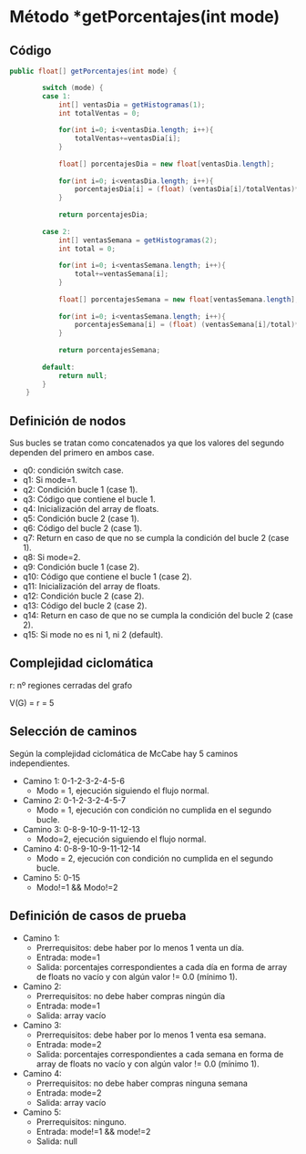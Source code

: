 # Método *getPorcentajes(int mode)
## Código
```java
public float[] getPorcentajes(int mode) {

		switch (mode) {
		case 1:
			int[] ventasDia = getHistogramas(1);
			int totalVentas = 0;
			
			for(int i=0; i<ventasDia.length; i++){
				totalVentas+=ventasDia[i];
			}
			
			float[] porcentajesDia = new float[ventasDia.length];
			
			for(int i=0; i<ventasDia.length; i++){
				porcentajesDia[i] = (float) (ventasDia[i]/totalVentas)*100;
			}
			
			return porcentajesDia;
			
		case 2:
			int[] ventasSemana = getHistogramas(2);
			int total = 0;
			
			for(int i=0; i<ventasSemana.length; i++){
				total+=ventasSemana[i];
			}
			
			float[] porcentajesSemana = new float[ventasSemana.length];
			
			for(int i=0; i<ventasSemana.length; i++){
				porcentajesSemana[i] = (float) (ventasSemana[i]/total)*100;
			}
			
			return porcentajesSemana;
		
		default:
			return null;
		}
	}
```

## Definición de nodos
Sus bucles se tratan como concatenados ya que los valores del segundo dependen del primero en ambos case.

* q0: condición switch case.
* q1: Si mode=1.
* q2: Condición bucle 1 (case 1).
* q3: Código que contiene el bucle 1.
* q4: Inicialización del array de floats.
* q5: Condición bucle 2 (case 1).
* q6: Código del bucle 2 (case 1).
* q7: Return en caso de que no se cumpla la condición del bucle 2 (case 1).
* q8: Si mode=2.
* q9: Condición bucle 1 (case 2).
* q10: Código que contiene el bucle 1 (case 2).
* q11: Inicialización del array de floats.
* q12: Condición bucle 2 (case 2).
* q13: Código del bucle 2 (case 2).
* q14: Return en caso de que no se cumpla la condición del bucle 2 (case 2).
* q15: Si mode no es ni 1, ni 2 (default).

## Complejidad ciclomática
r: nº regiones cerradas del grafo

V(G) = r = 5

## Selección de caminos
Según la complejidad ciclomática de McCabe hay 5 caminos independientes.

* Camino 1: 0-1-2-3-2-4-5-6
	* Modo = 1, ejecución siguiendo el flujo normal.
* Camino 2: 0-1-2-3-2-4-5-7
	* Modo = 1, ejecución con condición no cumplida en el segundo bucle.
* Camino 3: 0-8-9-10-9-11-12-13
	* Modo=2, ejecución siguiendo el flujo normal.
* Camino 4: 0-8-9-10-9-11-12-14
	* Modo = 2, ejecución con condición no cumplida en el segundo bucle.    
* Camino 5: 0-15
	* Modo!=1 && Modo!=2

## Definición de casos de prueba
* Camino 1:
	* Prerrequisitos: debe haber por lo menos 1 venta un día.
	* Entrada: mode=1
	* Salida: porcentajes correspondientes a cada día en forma de array de floats no vacío y con algún valor != 0.0 (mínimo 1).
* Camino 2:
	* Prerrequisitos: no debe haber compras ningún día
	* Entrada: mode=1
	* Salida: array vacío
* Camino 3:
	* Prerrequisitos: debe haber por lo menos 1 venta esa semana.
	* Entrada: mode=2
	* Salida: porcentajes correspondientes a cada semana en forma de array de floats no vacío y con algún valor != 0.0 (mínimo 1).
* Camino 4:
	* Prerrequisitos: no debe haber compras ninguna semana
	* Entrada: mode=2
	* Salida: array vacío
* Camino 5:
	* Prerrequisitos: ninguno.
	* Entrada: mode!=1 && mode!=2
	* Salida: null
	  	

